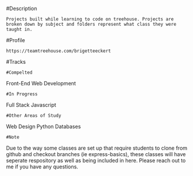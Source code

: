 #Description
```
Projects built while learning to code on treehouse. Projects are broken down by subject and folders represent what class they were taught in. 
```

#Profile 
```
https://teamtreehouse.com/brigetteeckert
```

#Tracks
```
#Compelted
```
Front-End Web Development
```
#In Progress
```
Full Stack Javascript
```
#Other Areas of Study
```
Web Design
Python 
Databases
```
#Note
```
Due to the way some classes are set up that require students to clone from github and checkout branches (ie express-basics), these classes will have seperate respository as well as being included in here. Please reach out to me if you have any questions. 
```